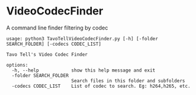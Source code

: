 # VideoCodecFinder
A command line finder filtering by codec
```
usage: python3 TavoTellVideoCodecFinder.py [-h] [-folder SEARCH_FOLDER] [-codecs CODEC_LIST]

Tavo Tell's Video Codec Finder

options:
  -h, --help            show this help message and exit
  -folder SEARCH_FOLDER
                        Search files in this folder and subfolders
  -codecs CODEC_LIST    List of codec to search. Eg: h264,h265, etc.
```
